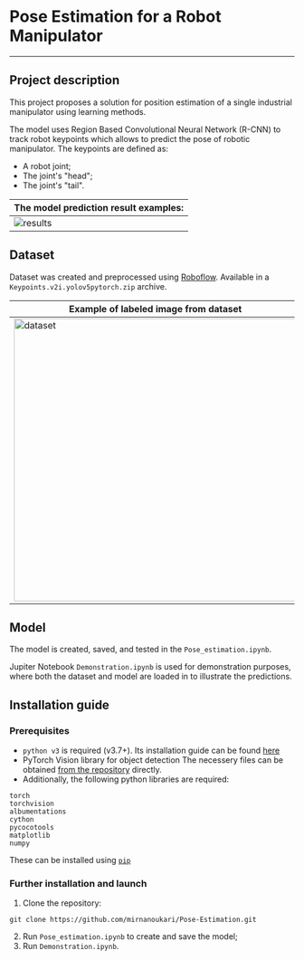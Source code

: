 
# Pose Estimation for a Robot Manipulator
__________________

## Project description
This project proposes a solution for position estimation of a single industrial manipulator using learning methods.

The model uses Region Based Convolutional Neural Network (R-CNN) to track robot keypoints which allows to predict the pose of robotic manipulator. The keypoints are defined as:
* A robot joint;
* The joint's "head";
* The joint's "tail".

|The model prediction result examples:|
|-----------------------------------|
|![results](images/result_comb.png)|
## Dataset 
Dataset was created and preprocessed using [Roboflow](https://roboflow.com/).
Available in a ```Keypoints.v2i.yolov5pytorch.zip``` archive.

|Example of labeled image from dataset|
|-------|
|<img src="images/arm_markers.png" alt="dataset" width="500"/>|

## Model
The model is created, saved, and tested in the ```Pose_estimation.ipynb```.

Jupiter Notebook ```Demonstration.ipynb``` is used for demonstration purposes, where both the dataset and model are loaded in to illustrate the predictions.

## Installation guide

### Prerequisites 
* ```python v3``` is required (v3.7+). Its installation guide can be found [here](https://www.python.org/downloads/)
* PyTorch Vision library for object detection
The necessery files can be obtained [from the repository](https://github.com/pytorch/vision/tree/main/references/detection) directly.
* Additionally, the following python libraries are required:
```
torch
torchvision
albumentations
cython
pycocotools
matplotlib
numpy
```
These can be installed using [```pip```](https://pip.pypa.io/en/stable/installation/)
### Further installation and launch
1. Clone the repository:
```
git clone https://github.com/mirnanoukari/Pose-Estimation.git
```
2. Run ```Pose_estimation.ipynb``` to create and save the model;
3. Run ```Demonstration.ipynb```.

